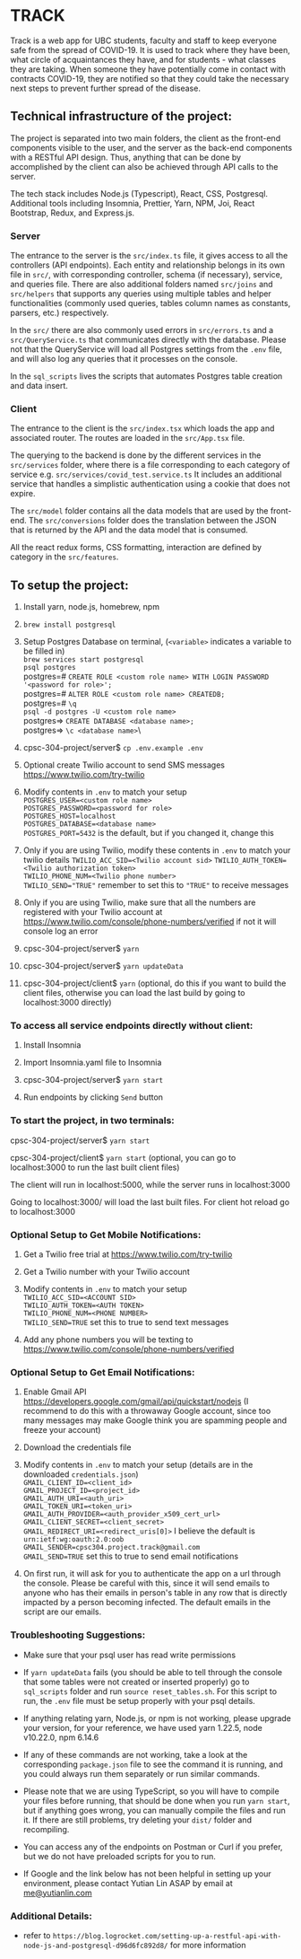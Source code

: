 # TRACK

Track is a web app for UBC students, faculty and staff to keep everyone safe from the spread of COVID-19. It is used to track where they have been, what circle of acquaintances they have, and for students - what classes they are taking. When someone they have potentially come in contact with contracts COVID-19, they are notified so that they could take the necessary next steps to prevent further spread of the disease.

## Technical infrastructure of the project:

The project is separated into two main folders, the client as the front-end components visible to the user, and the server as the back-end components with a RESTful API design. Thus, anything that can be done by accomplished by the client can also be achieved through API calls to the server.

The tech stack includes Node.js (Typescript), React, CSS, Postgresql. Additional tools including Insomnia, Prettier, Yarn, NPM, Joi, React Bootstrap, Redux, and Express.js.


### Server

The entrance to the server is the `src/index.ts` file, it gives access to all the controllers (API endpoints). Each entity and relationship belongs in its own file in `src/`, with corresponding controller, schema (if necessary), service, and queries file. There are also additional folders named `src/joins` and `src/helpers` that supports any queries using multiple tables and helper functionalities (commonly used queries, tables column names as constants, parsers, etc.) respectively.

In the `src/` there are also commonly used errors in `src/errors.ts` and a `src/QueryService.ts` that communicates directly with the database. Please not that the QueryService will load all Postgres settings from the `.env` file, and will also log any queries that it processes on the console.

In the `sql_scripts` lives the scripts that automates Postgres table creation and data insert.


### Client

The entrance to the client is the `src/index.tsx` which loads the app and associated router. The routes are loaded in the `src/App.tsx` file.

The querying to the backend is done by the different services in the `src/services` folder, where there is a file corresponding to each category of service e.g. `src/services/covid_test.service.ts` It includes an additional service that handles a simplistic authentication using a cookie that does not expire.

The `src/model` folder contains all the data models that are used by the front-end. The `src/conversions` folder does the translation between the JSON that is returned by the API and the data model that is consumed.

All the react redux forms, CSS formatting, interaction are defined by category in the `src/features`.

## To setup the project:

1. Install yarn, node.js, homebrew, npm

1. `brew install postgresql`

1. Setup Postgres Database on terminal, (`<variable>` indicates a variable to be filled in)\
   `brew services start postgresql`\
   `psql postgres`\
   postgres=# `CREATE ROLE <custom role name> WITH LOGIN PASSWORD '<password for role>';`\
   postgres=# `ALTER ROLE <custom role name> CREATEDB;`\
   postgres=# `\q`\
   `psql -d postgres -U <custom role name>`\
   postgres=> `CREATE DATABASE <database name>;`\
   postgres=> `\c <database name>`\

1. cpsc-304-project/server\$ `cp .env.example .env`

1. Optional create Twilio account to send SMS messages https://www.twilio.com/try-twilio

1. Modify contents in `.env` to match your setup\
   `POSTGRES_USER=<custom role name>`\
   `POSTGRES_PASSWORD=<password for role>`\
   `POSTGRES_HOST=localhost`\
   `POSTGRES_DATABASE=<database name>`\
   `POSTGRES_PORT=5432` is the default, but if you changed it, change this

1. Only if you are using Twilio, modify these contents in `.env` to match your twilio details
   `TWILIO_ACC_SID=<Twilio account sid>`
   `TWILIO_AUTH_TOKEN=<Twilio authorization token>`\
   `TWILIO_PHONE_NUM=<Twilio phone number>`\
   `TWILIO_SEND="TRUE"` remember to set this to `"TRUE"` to receive messages

1. Only if you are using Twilio, make sure that all the numbers are registered with your Twilio account at https://www.twilio.com/console/phone-numbers/verified if not it will console log an error

1. cpsc-304-project/server\$ `yarn`

1. cpsc-304-project/server\$ `yarn updateData`

1. cpsc-304-project/client\$ `yarn` (optional, do this if you want to build the client files, otherwise you can load the last build by going to localhost:3000 directly)

### To access all service endpoints directly without client:

1. Install Insomnia

1. Import Insomnia.yaml file to Insomnia

1. cpsc-304-project/server$ `yarn start`

1. Run endpoints by clicking `Send` button

### To start the project, in two terminals:

cpsc-304-project/server$ `yarn start`

cpsc-304-project/client$ `yarn start` (optional, you can go to localhost:3000 to run the last built client files)

The client will run in localhost:5000, while the server runs in localhost:3000

Going to localhost:3000/ will load the last built files. For client hot reload go to localhost:3000

### Optional Setup to Get Mobile Notifications:

1. Get a Twilio free trial at https://www.twilio.com/try-twilio

1. Get a Twilio number with your Twilio account

1. Modify contents in `.env` to match your setup\
   `TWILIO_ACC_SID=<ACCOUNT SID>`\
   `TWILIO_AUTH_TOKEN=<AUTH TOKEN>`\
   `TWILIO_PHONE_NUM=<PHONE NUMBER>`\
   `TWILIO_SEND=TRUE` set this to true to send text messages
   
1. Add any phone numbers you will be texting to https://www.twilio.com/console/phone-numbers/verified

### Optional Setup to Get Email Notifications:

1. Enable Gmail API https://developers.google.com/gmail/api/quickstart/nodejs (I recommend to do this with a throwaway Google account, since too many messages may make Google think you are spamming people and freeze your account)

1. Download the credentials file

1. Modify contents in `.env` to match your setup (details are in the downloaded `credentials.json`)\
   `GMAIL_CLIENT_ID=<client_id>`\
   `GMAIL_PROJECT_ID=<project_id>`\
   `GMAIL_AUTH_URI=<auth_uri>`\
   `GMAIL_TOKEN_URI=<token_uri>`\
   `GMAIL_AUTH_PROVIDER=<auth_provider_x509_cert_url>`\
   `GMAIL_CLIENT_SECRET=<client_secret>`\
   `GMAIL_REDIRECT_URI=<redirect_uris[0]>` I believe the default is `urn:ietf:wg:oauth:2.0:oob`\
   `GMAIL_SENDER=cpsc304.project.track@gmail.com`\
   `GMAIL_SEND=TRUE` set this to true to send email notifications
   
1. On first run, it will ask for you to authenticate the app on a url through the console. Please be careful with this, since it will send emails to anyone 
who has their emails in person's table in any row that is directly impacted by a person becoming infected. The default emails in the script are our emails.


### Troubleshooting Suggestions:

* Make sure that your psql user has read write permissions

* If `yarn updateData` fails (you should be able to tell through the console that some tables were not created or inserted properly) go to `sql_scripts` folder and run `source reset_tables.sh`. For this script to run, the `.env` file must be setup properly with your psql details.

* If anything relating yarn, Node.js, or npm is not working, please upgrade your version, for your reference, we have used yarn 1.22.5, node v10.22.0, npm 6.14.6

* If any of these commands are not working, take a look at the corresponding `package.json` file to see the command it is running, and you could always run them separately or run similar commands.

* Please note that we are using TypeScript, so you will have to compile your files before running, that should be done when you run `yarn start`, but if anything goes wrong, you can manually compile the files and run it. If there are still problems, try deleting your `dist/` folder and recompiling.

* You can access any of the endpoints on Postman or Curl if you prefer, but we do not have preloaded scripts for you to run.

* If Google and the link below has not been helpful in setting up your environment, please contact Yutian Lin ASAP by email at me@yutianlin.com

### Additional Details:

- refer to `https://blog.logrocket.com/setting-up-a-restful-api-with-node-js-and-postgresql-d96d6fc892d8/` for more information

